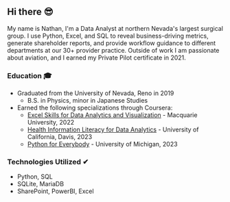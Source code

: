 ## Hi there 😎

My name is Nathan, I'm a Data Analyst at northern Nevada's largest surgical group. I use Python, Excel, and SQL to reveal business-driving metrics, generate shareholder reports, and provide workflow guidance to different departments at our 30+ provider practice. Outside of work I am passionate about aviation, and I earned my Private Pilot certificate in 2021.

### Education 🎓

- Graduated from the University of Nevada, Reno in 2019
  + B.S. in Physics, minor in Japanese Studies
- Earned the following specializations through Coursera:
  + [Excel Skills for Data Analytics and Visualization](https://coursera.org/share/d2c6acb66c230071443f9e7e6d748feb) - Macquarie University, 2022
  + [Health Information Literacy for Data Analytics](https://coursera.org/share/1616b615b169493343240628ca621b18) - University of California, Davis, 2023
  + [Python for Everybody](https://coursera.org/share/0ae3516ac75bf52acd8ecf43c7dc6be7) - University of Michigan, 2023
    
### Technologies Utilized ✔

- Python, SQL
- SQLite, MariaDB
- SharePoint, PowerBI, Excel

<!--
**nsargent22/nsargent22** is a ✨ _special_ ✨ repository because its `README.md` (this file) appears on your GitHub profile.

Here are some ideas to get you started:

- 🔭 I’m currently working on ...
- 🌱 I’m currently learning ...
- 👯 I’m looking to collaborate on ...
- 🤔 I’m looking for help with ...
- 💬 Ask me about ...
- 📫 How to reach me: ...
- 😄 Pronouns: ...
- ⚡ Fun fact: ...
-->
